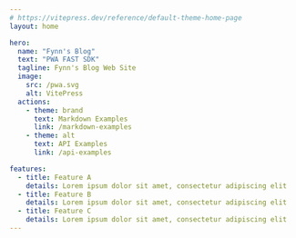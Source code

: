 ```yaml
---
# https://vitepress.dev/reference/default-theme-home-page
layout: home

hero:
  name: "Fynn's Blog"
  text: "PWA FAST SDK"
  tagline: Fynn's Blog Web Site
  image:
    src: /pwa.svg
    alt: VitePress
  actions:
    - theme: brand
      text: Markdown Examples
      link: /markdown-examples
    - theme: alt
      text: API Examples
      link: /api-examples

features:
  - title: Feature A
    details: Lorem ipsum dolor sit amet, consectetur adipiscing elit
  - title: Feature B
    details: Lorem ipsum dolor sit amet, consectetur adipiscing elit
  - title: Feature C
    details: Lorem ipsum dolor sit amet, consectetur adipiscing elit
---
```


